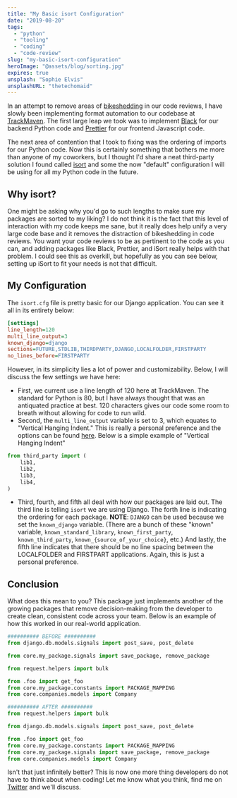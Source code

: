 ```yaml
---
title: "My Basic isort Configuration"
date: "2019-08-20"
tags:
  - "python"
  - "tooling"
  - "coding"
  - "code-review"
slug: "my-basic-isort-configuration"
heroImage: "@assets/blog/sorting.jpg"
expires: true
unsplash: "Sophie Elvis"
unsplashURL: "thetechomaid"
---
```


In an attempt to remove areas of [bikeshedding](https://en.wikipedia.org/wiki/Law_of_triviality) in our code reviews, I have slowly been implementing format automation to our codebase at [TrackMaven](https://trackmaven.com). The first large leap we took was to implement [Black](https://black.readthedocs.io/en/stable/) for our backend Python code and [Prettier](https://prettier.io/) for our frontend Javascript code.

The next area of contention that I took to fixing was the ordering of imports for our Python code. Now this is certainly something that bothers me more than anyone of my coworkers, but I thought I'd share a neat third-party solution I found called [isort](https://github.com/timothycrosley/isort) and some the now "default" configuration I will be using for all my Python code in the future.

## Why isort?

One might be asking why you'd go to such lengths to make sure my packages are sorted to my liking? I do not think it is the fact that this level of interaction with my code keeps me sane, but it really does help unify a very large code base and it removes the distraction of bikeshedding in code reviews. You want your code reviews to be as pertinent to the code as you can, and adding packages like Black, Prettier, and iSort really helps with that problem. I could see this as overkill, but hopefully as you can see below, setting up iSort to fit your needs is not that difficult.

## My Configuration

The `isort.cfg` file is pretty basic for our Django application. You can see it all in its entirety below:

```ini
[settings]
line_length=120
multi_line_output=3
known_django=django
sections=FUTURE,STDLIB,THIRDPARTY,DJANGO,LOCALFOLDER,FIRSTPARTY
no_lines_before=FIRSTPARTY
```

However, in its simplicity lies a lot of power and customizability. Below, I will discuss the few settings we have here:

- First, we current use a line length of 120 here at TrackMaven. The standard for Python is 80, but I have always thought that was an antiquated practice at best. 120 characters gives our code some room to breath without allowing for code to run wild.
- Second, the `multi_line_output` variable is set to 3, which equates to "Vertical Hanging Indent." This is really a personal preference and the options can be found [here](https://github.com/timothycrosley/isort#multi-line-output-modes). Below is a simple example of "Vertical Hanging Indent"

```python
from third_party import (
    lib1,
    lib2,
    lib3,
    lib4,
)
```

- Third, fourth, and fifth all deal with how our packages are laid out. The third line is telling `isort` we are using Django. The forth line is indicating the ordering for each package. **NOTE**: `DJANGO` can be used because we set the `known_django` variable. (There are a bunch of these "known" variable, `known_standard_library`, `known_first_party`, `known_third_party`, `known_{source_of_your_choice}`, etc.) And lastly, the fifth line indicates that there should be no line spacing between the LOCALFOLDER and FIRSTPART applications. Again, this is just a personal preference.

## Conclusion

What does this mean to you? This package just implements another of the growing packages that remove decision-making from the developer to create clean, consistent code across your team. Below is an example of how this worked in our real-world application.

```python
########## BEFORE ##########
from django.db.models.signals import post_save, post_delete

from core.my_package.signals import save_package, remove_package

from request.helpers import bulk

from .foo import get_foo
from core.my_package.constants import PACKAGE_MAPPING
from core.companies.models import Company

########## AFTER ##########
from request.helpers import bulk

from django.db.models.signals import post_save, post_delete

from .foo import get_foo
from core.my_package.constants import PACKAGE_MAPPING
from core.my_package.signals import save_package, remove_package
from core.companies.models import Company
```

Isn't that just infinitely better? This is now one more thing developers do not have to think about when coding! Let me know what you think, find me on [Twitter](https://twitter.com/joshfinnie) and we'll discuss.
